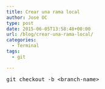 ```yaml
---
title: Crear una rama local
author: Jose OC
type: post
date: 2015-06-05T13:58:48+00:00
url: /blog/crear-una-rama-local/
categories:
  - Terminal
tags:
  - git

---
```

<pre class="lang:sh decode:true ">git checkout -b &lt;branch-name&gt;</pre>

&nbsp;